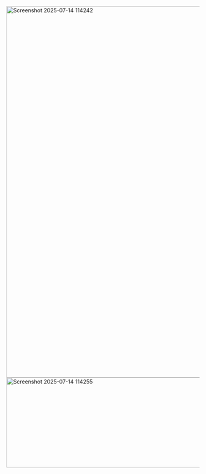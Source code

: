 <img width="1898" height="970" alt="Screenshot 2025-07-14 114242" src="https://github.com/user-attachments/assets/cb56d12a-5734-4e68-a574-cc2cb30cde9f" />
<img width="1899" height="235" alt="Screenshot 2025-07-14 114255" src="https://github.com/user-attachments/assets/aad15a95-ebab-4d4d-a9ac-370514bb6b5f" />

